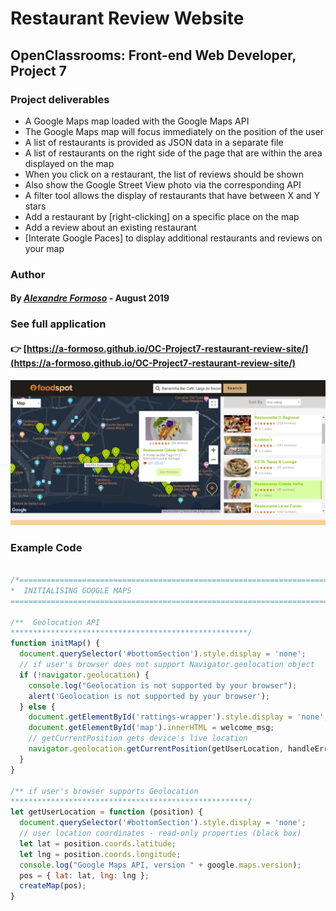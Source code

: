 # Restaurant Review Website

## OpenClassrooms: Front-end Web Developer, Project 7

### Project deliverables

* A Google Maps map loaded with the Google Maps API 
* The Google Maps map will focus immediately on the position of the user
* A list of restaurants is provided as JSON data in a separate file
* A list of restaurants on the right side of the page that are within the area displayed on the map
* When you click on a restaurant, the list of reviews should be shown
* Also show the Google Street View photo via the corresponding API
* A filter tool allows the display of restaurants that have between X and Y stars
* Add a restaurant by [right-clicking] on a specific place on the map
* Add a review about an existing restaurant
* [Interate Google Paces] to display additional restaurants and reviews on your map

### Author

#### By [*Alexandre Formoso*](https://aformoso.dev) - August 2019

### See full application 
#### :point_right: [https://a-formoso.github.io/OC-Project7-restaurant-review-site/](https://a-formoso.github.io/OC-Project7-restaurant-review-site/)

![game printscreen](/images/app-preview.png)

### Example Code
```javascript

/*===========================================================================================================
*  INITIALISING GOOGLE MAPS
===========================================================================================================*/

/**  Geolocation API
*****************************************************/
function initMap() { 
  document.querySelector('#bottomSection').style.display = 'none';
  // if user's browser does not support Navigator.geolocation object
  if (!navigator.geolocation) { 
    console.log("Geolocation is not supported by your browser");
    alert('Geolocation is not supported by your browser');
  } else {
    document.getElementById('rattings-wrapper').style.display = 'none';
    document.getElementById('map').innerHTML = welcome_msg;
    // getCurrentPosition gets device's live location
    navigator.geolocation.getCurrentPosition(getUserLocation, handleErrors, geoOptions);
  }
} 

/** if user's browser supports Geolocation
*****************************************************/
let getUserLocation = function (position) {
  document.querySelector('#bottomSection').style.display = 'none';
  // user location coordinates - read-only properties (black box)
  let lat = position.coords.latitude; 
  let lng = position.coords.longitude;
  console.log("Google Maps API, version " + google.maps.version);
  pos = { lat: lat, lng: lng };
  createMap(pos);
}

